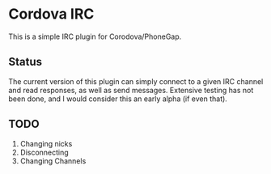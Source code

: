Cordova IRC
===========
This is a simple IRC plugin for Corodova/PhoneGap.

Status
------
The current version of this plugin can simply connect to a given IRC channel and read responses, as well as send messages. Extensive testing has not been done, and I would consider this an early alpha (if even that).

TODO
----
1. Changing nicks
2. Disconnecting
3. Changing Channels